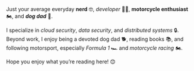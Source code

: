 Just your average everyday **nerd** 🤓, *developer* 👨‍💻, **motorcycle enthusiast** 🏍️, and ***dog dad*** 🐾.

I specialize in *cloud security*, *data security*, and *distributed systems* 🔒. Beyond work, I enjoy being a devoted dog dad 🐕, reading books 📚, and following motorsport, especially *Formula 1* 🏎️ and *motorcycle racing* 🏍️.

Hope you enjoy what you’re reading here! 😊

